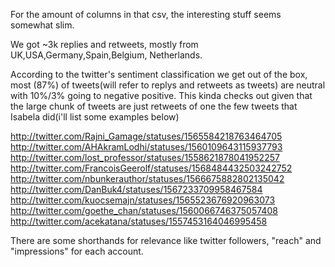 For the amount of columns in that csv, the interesting stuff seems somewhat slim.

We got ~3k replies and retweets, mostly from UK,USA,Germany,Spain,Belgium, Netherlands.

According to the twitter's sentiment classification we get out of the box, most (87%) of tweets(will refer to replys and retweets as tweets) are neutral with 10%/3% going to negative positive. This kinda checks out given that the large chunk of tweets are just retweets of one the few tweets that Isabela did(i'll list some examples below)


http://twitter.com/Rajni_Gamage/statuses/1565584218763464705
http://twitter.com/AHAkramLodhi/statuses/1560109643115937793
http://twitter.com/lost_professor/statuses/1558621878041952257
http://twitter.com/FrancoisGeerolf/statuses/1568484432503242752
http://twitter.com/nbunkerauthor/statuses/1566675882802135042
http://twitter.com/DanBuk4/statuses/1567233709958467584
http://twitter.com/kuocsemajn/statuses/1565523676920963073
http://twitter.com/goethe_chan/statuses/1560066746375057408
http://twitter.com/acekatana/statuses/1557453164046995458


There are some shorthands for relevance like twitter followers, "reach" and "impressions" for each account. 